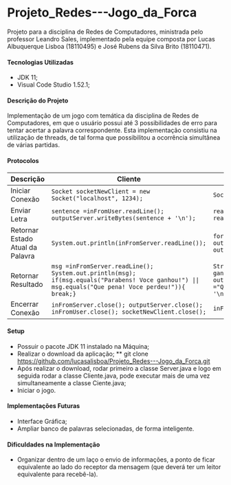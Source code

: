 # Projeto_Redes---Jogo_da_Forca
Projeto para a disciplina de Redes de Computadores, ministrada pelo professor Leandro Sales, implementado pela equipe composta por Lucas Albuquerque Lisboa (18110495) e José Rubens da Silva Brito (18110471).

#### Tecnologias Utilizadas
* JDK 11;
* Visual Code Studio 1.52.1;

#### Descrição do Projeto
Implementação de um jogo com temática da disciplina de Redes de Computadores, em que o usuário possui até 3 possibilidades de erro para tentar acertar a palavra correspondente. Esta implementação consistiu na utilização de threads, de tal forma que possibilitou a ocorrência simultânea de várias partidas.

#### Protocolos
Descrição | Cliente | Servidor
----------| --------| --------
Iniciar Conexão |`Socket socketNewClient = new Socket("localhost", 1234);`|`Socket connectionSocket = socketServer.accept();`
Enviar Letra | ```sentence =inFromUser.readLine();  outputServer.writeBytes(sentence + '\n'); ``` | ```readCliente = inFromGame.readLine();  readCliente = readCliente.toLowerCase();```
Retornar Estado Atual da Palavra | `System.out.println(inFromServer.readLine());` | ```for (int i = 0 ; i <gameSentence.length();i++){  outToGame.writeUTF(letters.get(i) + " ");}  outToGame.writeByte('\n');```
Retornar Resultado | ```msg =inFromServer.readLine(); System.out.println(msg); if(msg.equals("Parabens! Voce ganhou!") \|\| msg.equals("Que pena! Voce perdeu!")){ break;}``` | ```String msg; if(count_lifes < 3) { msg = "Parabens! Voce ganhou!"; } else{ outToGame.writeBytes("Palavraera:"+gameSentence+'\n');msg ="Que pena! Voceperdeu!";}outToGame.writeBytes(msg + '\n');```
Encerrar Conexão | ```inFromServer.close(); outputServer.close(); inFromUser.close(); socketNewClient.close(); ``` | ```inFromGame.close(); outToGame.close();```

#### Setup
* Possuir o pacote JDK 11 instalado na Máquina;
* Realizar o download da aplicação;
** git clone https://github.com/lucasalisboa/Projeto_Redes---Jogo_da_Forca.git
* Após realizar o download, rodar primeiro a classe Server.java e logo em seguida rodar a classe Cliente.java, pode executar mais de uma vez simultaneamente a classe Ciente.java;
* Iniciar o jogo.

#### Implementações Futuras
* Interface Gráfica;
* Ampliar banco de palavras selecionadas, de forma inteligente.

#### Dificuldades na Implementação
* Organizar dentro de um laço o envio de informações, a ponto de ficar equivalente ao lado do receptor da mensagem (que deverá ter um leitor equivalente para recebê-la).
